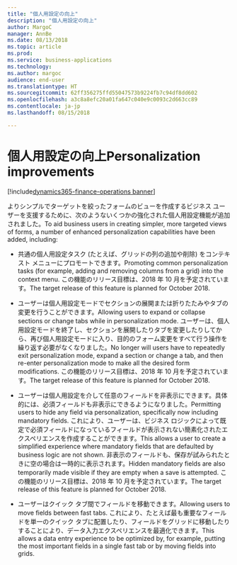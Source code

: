 ```yaml
---
title: "個人用設定の向上"
description: "個人用設定の向上"
author: MargoC
manager: AnnBe
ms.date: 08/13/2018
ms.topic: article
ms.prod: 
ms.service: business-applications
ms.technology: 
ms.author: margoc
audience: end-user
ms.translationtype: HT
ms.sourcegitcommit: 62ff356275ffd55047573b9224fb7c94df8dd602
ms.openlocfilehash: a3c8a8efc20a01fa647c040e9c0093c2d663cc89
ms.contentlocale: ja-jp
ms.lasthandoff: 08/15/2018

---
```

#  <a name="personalization-improvements"></a><span data-ttu-id="fc4c9-103">個人用設定の向上</span><span class="sxs-lookup"><span data-stu-id="fc4c9-103">Personalization improvements</span></span>

[!include[dynamics365-finance-operations banner](../includes/dynamics365-finance-operations.md)]



<span data-ttu-id="fc4c9-104">よりシンプルでターゲットを絞ったフォームのビューを作成するビジネス ユーザーを支援するために、次のようないくつかの強化された個人用設定機能が追加されました。</span><span class="sxs-lookup"><span data-stu-id="fc4c9-104">To aid business users in creating simpler, more targeted views of forms, a number of enhanced personalization capabilities have been added, including:</span></span> 

-    <span data-ttu-id="fc4c9-105">共通の個人用設定タスク (たとえば、グリッドの列の追加や削除) をコンテキスト メニューにプロモートできます。</span><span class="sxs-lookup"><span data-stu-id="fc4c9-105">Promoting common personalization tasks (for example, adding and removing columns from a grid) into the context menu.</span></span> <span data-ttu-id="fc4c9-106">この機能のリリース目標は、2018 年 10 月を予定されています。</span><span class="sxs-lookup"><span data-stu-id="fc4c9-106">The target release of this feature is planned for October 2018.</span></span> 
    
-    <span data-ttu-id="fc4c9-107">ユーザーは個人用設定モードでセクションの展開または折りたたみやタブの変更を行うことができます。</span><span class="sxs-lookup"><span data-stu-id="fc4c9-107">Allowing users to expand or collapse sections or change tabs while in personalization mode.</span></span> <span data-ttu-id="fc4c9-108">ユーザーは、個人用設定モードを終了し、セクションを展開したりタブを変更したりしてから、再び個人用設定モードに入り、目的のフォーム変更をすべて行う操作を繰り返す必要がなくなりました。</span><span class="sxs-lookup"><span data-stu-id="fc4c9-108">No longer will users have to repeatedly exit personalization mode, expand a section or change a tab, and then re-enter personalization mode to make all the desired form modifications.</span></span> <span data-ttu-id="fc4c9-109">この機能のリリース目標は、2018 年 10 月を予定されています。</span><span class="sxs-lookup"><span data-stu-id="fc4c9-109">The target release of this feature is planned for October 2018.</span></span>  
    
-    <span data-ttu-id="fc4c9-110">ユーザーは個人用設定を介して任意のフィールドを非表示にできます。具体的には、必須フィールドも非表示にできるようになりました。</span><span class="sxs-lookup"><span data-stu-id="fc4c9-110">Permitting users to hide any field via personalization, specifically now including mandatory fields.</span></span> <span data-ttu-id="fc4c9-111">これにより、ユーザーは、ビジネス ロジックによって既定で必須フィールドになっているフィールドが表示されない簡素化されたエクスペリエンスを作成することができます。</span><span class="sxs-lookup"><span data-stu-id="fc4c9-111">This allows a user to create a simplified experience where mandatory fields that are defaulted by business logic are not shown.</span></span> <span data-ttu-id="fc4c9-112">非表示のフィールドも、保存が試みられたときに空の場合は一時的に表示されます。</span><span class="sxs-lookup"><span data-stu-id="fc4c9-112">Hidden mandatory fields are also temporarily made visible if they are empty when a save is attempted.</span></span> <span data-ttu-id="fc4c9-113">この機能のリリース目標は、2018 年 10 月を予定されています。</span><span class="sxs-lookup"><span data-stu-id="fc4c9-113">The target release of this feature is planned for October 2018.</span></span>  
    
-    <span data-ttu-id="fc4c9-114">ユーザーはクイック タブ間でフィールドを移動できます。</span><span class="sxs-lookup"><span data-stu-id="fc4c9-114">Allowing users to move fields between fast tabs.</span></span> <span data-ttu-id="fc4c9-115">これにより、たとえば最も重要なフィールドを単一のクイック タブに配置したり、フィールドをグリッドに移動したりすることにより、データ入力エクスペリエンスを最適化できます。</span><span class="sxs-lookup"><span data-stu-id="fc4c9-115">This allows a data entry experience to be optimized by, for example, putting the most important fields in a single fast tab or by moving fields into grids.</span></span> 

